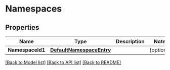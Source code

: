 # Namespaces

## Properties

Name | Type | Description | Notes
------------ | ------------- | ------------- | -------------
**NamespaceId1** | [**DefaultNamespaceEntry**](DefaultNamespaceEntry.md) |  | [optional] 

[[Back to Model list]](../README.md#documentation-for-models) [[Back to API list]](../README.md#documentation-for-api-endpoints) [[Back to README]](../README.md)


